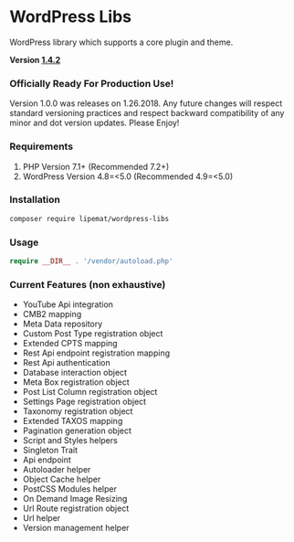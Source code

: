 # WordPress Libs
WordPress library which supports a core plugin and theme.

**Version [1.4.2](https://github.com/lipemat/wordpress-lipe-libs/releases/tag/1.4.2)**

### Officially Ready For Production Use!
Version 1.0.0 was releases on 1.26.2018. Any future changes will respect standard versioning practices and respect backward compatibility of any minor and dot version updates. Please Enjoy!

### Requirements
1. PHP Version 7.1+ (Recommended 7.2+)
2. WordPress Version 4.8=<5.0 (Recommended 4.9=<5.0)


### Installation
``` sh 
composer require lipemat/wordpress-libs
```
### Usage

``` php
require __DIR__ . '/vendor/autoload.php'
```

### Current Features (non exhaustive)
* YouTube Api integration
* CMB2 mapping
* Meta Data repository
* Custom Post Type registration object
* Extended CPTS mapping
* Rest Api endpoint registration mapping
* Rest Api authentication
* Database interaction object
* Meta Box registration object
* Post List Column registration object
* Settings Page registration object
* Taxonomy registration object
* Extended TAXOS mapping
* Pagination generation object
* Script and Styles helpers
* Singleton Trait
* Api endpoint
* Autoloader helper
* Object Cache helper
* PostCSS Modules helper
* On Demand Image Resizing
* Url Route registration object
* Url helper
* Version management helper







